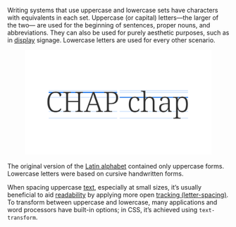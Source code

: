 
Writing systems that use uppercase and lowercase sets have characters with equivalents in each set. Uppercase (or capital) letters—the larger of the two— are used for the beginning of sentences, proper nouns, and abbreviations. They can also be used for purely aesthetic purposes, such as in [display](/glossary/display) signage. Lowercase letters are used for every other scenario.

<figure>

![“CAPS” and “case” set in uppercase and lowercase type, respectively. Horizontal lines denote the different vertical metrics of the type, with the cap height highlighted in the first word, and x-height highlighted in the second.](images/thumbnail.svg)

</figure>

The original version of the [Latin alphabet](/glossary/latin) contained only uppercase forms. Lowercase letters were based on cursive handwritten forms.

When spacing uppercase [text](/glossary/text_copy), especially at small sizes, it’s usually beneficial to aid [readability](/glossary/readability) by applying more open [tracking (letter-spacing)](/glossary/tracking_letter_spacing). To transform between uppercase and lowercase, many applications and word processors have built-in options; in CSS, it’s achieved using `text-transform`.

